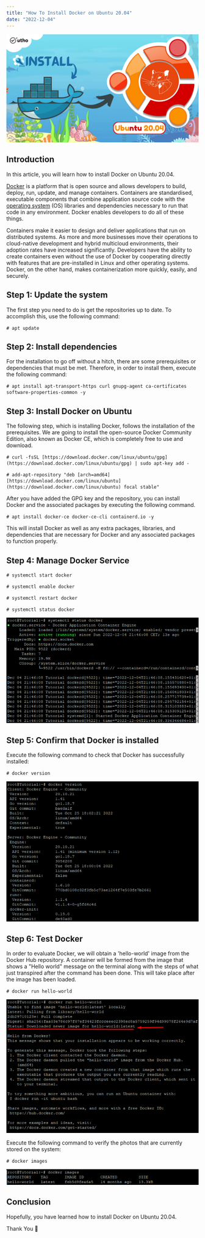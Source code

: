 ```yaml
---
title: "How To Install Docker on Ubuntu 20.04"
date: "2022-12-04"
---
```


![](images/How-To-Install-Docker-On-Ubuntu-20.04_utho.jpg)

## Introduction

In this article, you will learn how to install Docker on Ubuntu 20.04.

[Docker](https://en.wikipedia.org/wiki/Docker_(software)) is a platform that is open source and allows developers to build, deploy, run, update, and manage containers. Containers are standardised, executable components that combine application source code with the [operating system](https://utho.com/docs/tutorial/how-to-host-a-domain-on-centos-7/) (OS) libraries and dependencies necessary to run that code in any environment. Docker enables developers to do all of these things.

Containers make it easier to design and deliver applications that run on distributed systems. As more and more businesses move their operations to cloud-native development and hybrid multicloud environments, their adoption rates have increased significantly. Developers have the ability to create containers even without the use of Docker by cooperating directly with features that are pre-installed in Linux and other operating systems. Docker, on the other hand, makes containerization more quickly, easily, and securely.

## Step 1: Update the system

The first step you need to do is get the repositories up to date. To accomplish this, use the following command:

```
# apt update
```

## Step 2: Install dependencies

For the installation to go off without a hitch, there are some prerequisites or dependencies that must be met. Therefore, in order to install them, execute the following command:

```
# apt install apt-transport-https curl gnupg-agent ca-certificates software-properties-common -y
```

## Step 3: Install Docker on Ubuntu

The following step, which is installing Docker, follows the installation of the prerequisites. We are going to install the open-source Docker Community Edition, also known as Docker CE, which is completely free to use and download.

```
# curl -fsSL [https://download.docker.com/linux/ubuntu/gpg](https://download.docker.com/linux/ubuntu/gpg) | sudo apt-key add -
```

```
# add-apt-repository "deb [arch=amd64] [https://download.docker.com/linux/ubuntu](https://download.docker.com/linux/ubuntu) focal stable"
```

After you have added the GPG key and the repository, you can install Docker and the associated packages by executing the following command.

```
# apt install docker-ce docker-ce-cli containerd.io -y
```

This will install Docker as well as any extra packages, libraries, and dependencies that are necessary for Docker and any associated packages to function properly.

## Step 4: Manage Docker Service

```
# systemctl start docker
```

```
# systemctl enable docker
```

```
# systemctl restart docker
```

```
# systemctl status docker
```

![command output](images/image-557.png)

## Step 5: Confirm that Docker is installed

Execute the following command to check that Docker has successfully installed:

```
# docker version
```

![installed Docker on Ubuntu](images/image-556.png)

## Step 6: Test Docker

In order to evaluate Docker, we will obtain a 'hello-world' image from the Docker Hub repository. A container will be formed from the image that shows a "Hello world" message on the terminal along with the steps of what just transpired after the command has been done. This will take place after the image has been loaded.

```
# docker run hello-world
```

![command output](images/image-558.png)

Execute the following command to verify the photos that are currently stored on the system:

```
# docker images
```

![output](images/image-559.png)

## Conclusion

Hopefully, you have learned how to install Docker on Ubuntu 20.04.

Thank You 🙂
